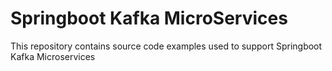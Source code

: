 # Springboot Kafka MicroServices

This repository contains source code examples used to support Springboot Kafka Microservices

